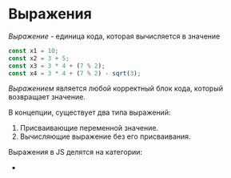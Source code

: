 # Выражения

_Выражение_ - единица кода, которая вычисляется в значение

```js
const x1 = 10;
const x2 = 3 + 5;
const x3 = 3 * 4 + (7 % 2);
const x4 = 3 * 4 + (7 % 2) - sqrt(3);
```

_Выражением_ является любой корректный блок кода, который возвращает значение.

В концепции, существует два типа выражений:

1. Присваивающие переменной значение.
2. Вычисляющие выражение без его присваивания.

Выражения в JS делятся на категории:

*